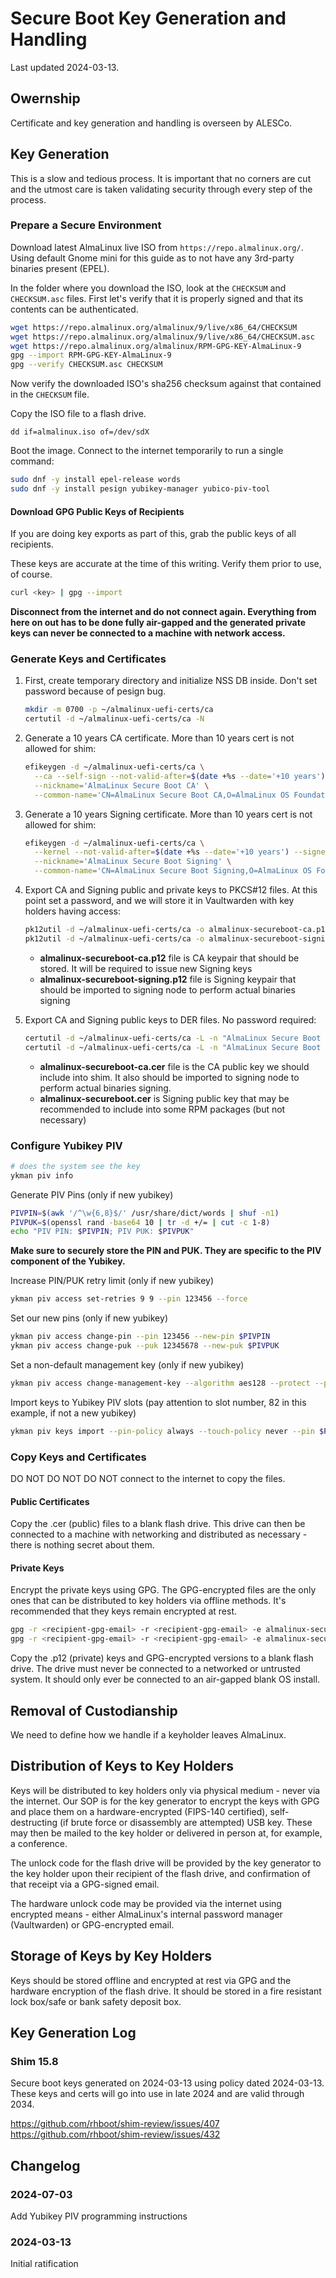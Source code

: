 # Secure Boot Key Generation and Handling

Last updated 2024-03-13.

## Owernship
Certificate and key generation and handling is overseen by ALESCo.

## Key Generation

This is a slow and tedious process.  It is important that no corners are cut and the utmost care is taken validating security through every step of the process.

### Prepare a Secure Environment

Download latest AlmaLinux live ISO from `https://repo.almalinux.org/`.  Using default Gnome mini for this guide as to not have any 3rd-party binaries present (EPEL).

In the folder where you download the ISO, look at the `CHECKSUM` and `CHECKSUM.asc` files.  First let's verify that it is properly signed and that its contents can be authenticated.

```bash
wget https://repo.almalinux.org/almalinux/9/live/x86_64/CHECKSUM
wget https://repo.almalinux.org/almalinux/9/live/x86_64/CHECKSUM.asc
wget https://repo.almalinux.org/almalinux/RPM-GPG-KEY-AlmaLinux-9
gpg --import RPM-GPG-KEY-AlmaLinux-9
gpg --verify CHECKSUM.asc CHECKSUM
```

Now verify the downloaded ISO's sha256 checksum against that contained in the `CHECKSUM` file.

Copy the ISO file to a flash drive.

`dd if=almalinux.iso of=/dev/sdX`

Boot the image.  Connect to the internet temporarily to run a single command:

```bash
sudo dnf -y install epel-release words
sudo dnf -y install pesign yubikey-manager yubico-piv-tool
```

#### Download GPG Public Keys of Recipients
If you are doing key exports as part of this, grab the public keys of all recipients.

These keys are accurate at the time of this writing.  Verify them prior to use, of course.
```bash
curl <key> | gpg --import
```

**Disconnect from the internet and do not connect again.  Everything from here on out has to be done fully air-gapped and the generated private keys can never be connected to a machine with network access.**

### Generate Keys and Certificates

1.  First, create temporary directory and initialize NSS DB inside. Don't set password because of pesign bug.

    ```bash
    mkdir -m 0700 -p ~/almalinux-uefi-certs/ca
    certutil -d ~/almalinux-uefi-certs/ca -N
    ```

2.  Generate a 10 years CA certificate. More than 10 years cert is not allowed for shim:

    ```bash
    efikeygen -d ~/almalinux-uefi-certs/ca \
      --ca --self-sign --not-valid-after=$(date +%s --date='+10 years') \
      --nickname='AlmaLinux Secure Boot CA' \
      --common-name='CN=AlmaLinux Secure Boot CA,O=AlmaLinux OS Foundation,E=security@almalinux.org'
    ```

3.  Generate a 10 years Signing certificate. More than 10 years cert is not allowed for shim:

    ```bash
    efikeygen -d ~/almalinux-uefi-certs/ca \
      --kernel --not-valid-after=$(date +%s --date='+10 years') --signer='AlmaLinux Secure Boot CA' \
      --nickname='AlmaLinux Secure Boot Signing' \
      --common-name='CN=AlmaLinux Secure Boot Signing,O=AlmaLinux OS Foundation,E=security@almalinux.com'
    ```

4.  Export CA and Signing public and private keys to PKCS#12 files. At this point set a password, and we will store it in Vaultwarden with key holders having access:

    ```bash
    pk12util -d ~/almalinux-uefi-certs/ca -o almalinux-secureboot-ca.p12 -n 'AlmaLinux Secure Boot CA'
    pk12util -d ~/almalinux-uefi-certs/ca -o almalinux-secureboot-signing.p12 -n 'AlmaLinux Secure Boot Signing'
    ```

    -   **almalinux-secureboot-ca.p12** file is CA keypair that should be stored. It will be required to issue new Signing keys
    -   **almalinux-secureboot-signing.p12** file is Signing keypair that should be imported to signing node to perform actual binaries signing

5.  Export CA and Signing public keys to DER files. No password required:

    ```bash
    certutil -d ~/almalinux-uefi-certs/ca -L -n "AlmaLinux Secure Boot CA" -r > almalinux-secureboot-ca.cer
    certutil -d ~/almalinux-uefi-certs/ca -L -n "AlmaLinux Secure Boot Signing" -r > almalinux-secureboot.cer
    ```

    -   **almalinux-secureboot-ca.cer** file is the CA public key we should include into shim. It also should be imported to signing node to perform actual binaries signing.
    -   **almalinux-secureboot.cer** is Signing public key that may be recommended to include into some RPM packages (but not necessary)

### Configure Yubikey PIV

```bash
# does the system see the key
ykman piv info
```

Generate PIV Pins (only if new yubikey)
```bash
PIVPIN=$(awk '/^\w{6,8}$/' /usr/share/dict/words | shuf -n1)
PIVPUK=$(openssl rand -base64 10 | tr -d +/= | cut -c 1-8)
echo "PIV PIN: $PIVPIN; PIV PUK: $PIVPUK"
```

**Make sure to securely store the PIN and PUK.  They are specific to the PIV component of the Yubikey.**

Increase PIN/PUK retry limit (only if new yubikey)
```bash
ykman piv access set-retries 9 9 --pin 123456 --force
```

Set our new pins (only if new yubikey)
```bash
ykman piv access change-pin --pin 123456 --new-pin $PIVPIN
ykman piv access change-puk --puk 12345678 --new-puk $PIVPUK
```

Set a non-default management key (only if new yubikey)
```bash
ykman piv access change-management-key --algorithm aes128 --protect --pin $PIVPIN
```

Import keys to Yubikey PIV slots (pay attention to slot number, 82 in this example, if not a new yubikey)
```bash
ykman piv keys import --pin-policy always --touch-policy never --pin $PIVPIN 82 almalinux-secureboot-signing.p12
```

### Copy Keys and Certificates

DO NOT DO NOT DO NOT connect to the internet to copy the files.

#### Public Certificates
Copy the .cer (public) files to a blank flash drive.  This drive can then be connected to a machine with networking and distributed as necessary - there is nothing secret about them.

#### Private Keys
Encrypt the private keys using GPG.  The GPG-encrypted files are the only ones that can be distributed to key holders via offline methods.  It's recommended that they keys remain encrypted at rest.

```bash
gpg -r <recipient-gpg-email> -r <recipient-gpg-email> -e almalinux-secureboot-ca.p12
gpg -r <recipient-gpg-email> -r <recipient-gpg-email> -e almalinux-secureboot-signing.p12
```

Copy the .p12 (private) keys and GPG-encrypted versions to a blank flash drive.  The drive must never be connected to a networked or untrusted system.  It should only ever be connected to an air-gapped blank OS install.

## Removal of Custodianship
We need to define how we handle if a keyholder leaves AlmaLinux.

## Distribution of Keys to Key Holders
Keys will be distributed to key holders only via physical medium - never via the internet.  Our SOP is for the key generator to encrypt the keys with GPG and place them on a hardware-encrypted (FIPS-140 certified), self-destructing (if brute force or disassembly are attempted) USB key.  These may then be mailed to the key holder or delivered in person at, for example, a conference.

The unlock code for the flash drive will be provided by the key generator to the key holder upon their recipient of the flash drive, and confirmation of that receipt via a GPG-signed email.

The hardware unlock code may be provided via the internet using encrypted means - either AlmaLinux's internal password manager (Vaultwarden) or GPG-encrypted email.

## Storage of Keys by Key Holders
Keys should be stored offline and encrypted at rest via GPG and the hardware encryption of the flash drive.  It should be stored in a fire resistant lock box/safe or bank safety deposit box.

## Key Generation Log
### Shim 15.8
Secure boot keys generated on 2024-03-13 using policy dated 2024-03-13.  These keys and certs will go into use in late 2024 and are valid through 2034.

https://github.com/rhboot/shim-review/issues/407
https://github.com/rhboot/shim-review/issues/432


## Changelog
### 2024-07-03
Add Yubikey PIV programming instructions

### 2024-03-13
Initial ratification
